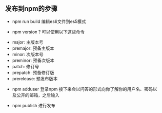 

## 发布到npm的步骤
- npm run build 编辑es6文件到es5模式

- npm version ? 可以使用以下这些命令
 * major: 主版本号
 * premajor: 预备主版本
 * minor: 次版本号
 * preminor: 预备次版本
 * patch: 修订号
 * prepatch: 预备修订版
 * prerelease: 预发布版本

- npm adduser 登录npm 接下来会以问答的形式向你了解你的用户名、密码以及公开的邮箱，之后输入

- npm publish  进行发布
